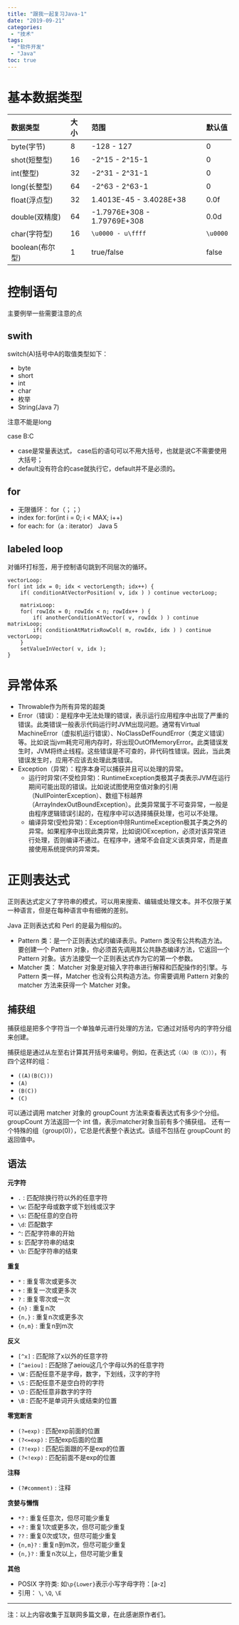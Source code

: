 ```yaml
---
title: "跟我一起复习Java-1"
date: "2019-09-21"
categories:
 - "技术"
tags:
 - "软件开发"
 - "Java"
toc: true
---
```


# 基本数据类型

| 数据类型        | 大小 | 范围                        | 默认值   |
| :-------------- | :--- | :-------------------------- | :------- |
| byte(字节)      | 8    | -128 - 127                  | 0        |
| shot(短整型)    | 16   | -2^15 - 2^15-1              | 0        |
| int(整型)       | 32   | -2^31 - 2^31-1              | 0        |
| long(长整型)    | 64   | -2^63 - 2^63-1              | 0        |
| float(浮点型)   | 32   | 1.4013E-45 - 3.4028E+38     | 0.0f     |
| double(双精度)  | 64   | -1.7976E+308 - 1.79769E+308 | 0.0d     |
| char(字符型)    | 16   | `\u0000 - u\ffff`           | `\u0000` |
| boolean(布尔型) | 1    | true/false                  | false    |

<!--more-->

# 控制语句

主要例举一些需要注意的点

## swith

switch(A)括号中A的取值类型如下：

 - byte
 - short
 - int
 - char
 - 枚举
 - String(Java 7)

注意不能是long

case B:C 

 - case是常量表达式， case后的语句可以不用大括号，也就是说C不需要使用大括号；
 - default没有符合的case就执行它，default并不是必须的。

## for

 - 无限循环： for（；；）
 - index for: for(int i = 0; i < MAX; i++)
 - for each: for（a : iterator）  Java 5

## labeled loop

对循环打标签，用于控制语句跳到不同层次的循环。

```
vectorLoop:
for( int idx = 0; idx < vectorLength; idx++) {
    if( conditionAtVectorPosition( v, idx ) ) continue vectorLoop;

    matrixLoop:
    for( rowIdx = 0; rowIdx < n; rowIdx++ ) {
        if( anotherConditionAtVector( v, rowIdx ) ) continue matrixLoop;
        if( conditionAtMatrixRowCol( m, rowIdx, idx ) ) continue vectorLoop;
    }
    setValueInVector( v, idx );
}     
```

# 异常体系

- Throwable作为所有异常的超类
- Error（错误）：是程序中无法处理的错误，表示运行应用程序中出现了严重的错误。此类错误一般表示代码运行时JVM出现问题。通常有Virtual MachineError（虚拟机运行错误）、NoClassDefFoundError（类定义错误）等。比如说当jvm耗完可用内存时，将出现OutOfMemoryError。此类错误发生时，JVM将终止线程。这些错误是不可查的，非代码性错误。因此，当此类错误发生时，应用不应该去处理此类错误。
- Exception（异常）：程序本身可以捕获并且可以处理的异常。 
  - 运行时异常(不受检异常)：RuntimeException类极其子类表示JVM在运行期间可能出现的错误。比如说试图使用空值对象的引用（NullPointerException）、数组下标越界（ArrayIndexOutBoundException）。此类异常属于不可查异常，一般是由程序逻辑错误引起的，在程序中可以选择捕获处理，也可以不处理。
  - 编译异常(受检异常)：Exception中除RuntimeException极其子类之外的异常。如果程序中出现此类异常，比如说IOException，必须对该异常进行处理，否则编译不通过。在程序中，通常不会自定义该类异常，而是直接使用系统提供的异常类。

# 正则表达式

正则表达式定义了字符串的模式，可以用来搜索、编辑或处理文本。并不仅限于某一种语言，但是在每种语言中有细微的差别。

Java 正则表达式和 Perl 的是最为相似的。

 - Pattern 类：是一个正则表达式的编译表示。Pattern 类没有公共构造方法。要创建一个 Pattern 对象，你必须首先调用其公共静态编译方法，它返回一个 Pattern 对象。该方法接受一个正则表达式作为它的第一个参数。
 - Matcher 类： Matcher 对象是对输入字符串进行解释和匹配操作的引擎。与Pattern 类一样，Matcher 也没有公共构造方法。你需要调用 Pattern 对象的 matcher 方法来获得一个 Matcher 对象。

## 捕获组

捕获组是把多个字符当一个单独单元进行处理的方法，它通过对括号内的字符分组来创建。

捕获组是通过从左至右计算其开括号来编号。例如，在表达式`（（A）（B（C）））`，有四个这样的组：

 - `((A)(B(C)))`
 - `(A)`
 - `(B(C))`
 - `(C)`

可以通过调用 matcher 对象的 groupCount 方法来查看表达式有多少个分组。groupCount 方法返回一个 int 值，表示matcher对象当前有多个捕获组。 还有一个特殊的组（group(0)），它总是代表整个表达式。该组不包括在 groupCount 的返回值中。


## 语法

**元字符**

 - `.` : 匹配除换行符以外的任意字符
 - `\w`: 匹配字母或数字或下划线或汉字 
 - `\s`: 匹配任意的空白符
 - `\d`: 匹配数字
 - `^`: 匹配字符串的开始
 - `$`: 匹配字符串的结束
 - `\b`: 匹配字符串的结束

**重复**

 - `*` : 重复零次或更多次
 - `+` : 重复一次或更多次
 - `?` : 重复零次或一次
 - `{n}` : 重复n次
 - `{n,}` : 重复n次或更多次
 - `{n,m}` : 重复n到m次

**反义**

 - `[^x]` : 匹配除了x以外的任意字符
 - `[^aeiou]` : 匹配除了aeiou这几个字母以外的任意字符
 - `\W` : 匹配任意不是字母，数字，下划线，汉字的字符
 - `\S` : 匹配任意不是空白符的字符
 - `\D` : 匹配任意非数字的字符
 - `\B` : 匹配不是单词开头或结束的位置

**零宽断言**

 - `(?=exp)` : 匹配exp前面的位置
 - `(?<=exp)` : 匹配exp后面的位置
 - `(?!exp)` : 匹配后面跟的不是exp的位置
 - `(?<!exp)` : 匹配前面不是exp的位置
  
**注释**

 - `(?#comment)` : 注释

**贪婪与懒惰**

 - `*?` : 重复任意次，但尽可能少重复
 - `+?` : 重复1次或更多次，但尽可能少重复
 - `??` : 重复0次或1次，但尽可能少重复
 - `{n,m}?` : 重复n到m次，但尽可能少重复
 - `{n,}?` : 重复n次以上，但尽可能少重复

**其他**

 - POSIX 字符类: 如`\p{Lower}`表示小写字母字符：[a-z]
 - 引用： `\`, `\Q`, `\E`
  

----- 

注：以上内容收集于互联网多篇文章，在此感谢原作者们。 
